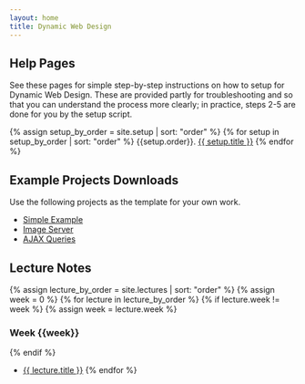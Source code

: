 ```yaml
---
layout: home
title: Dynamic Web Design
---
```


## Help Pages

See these pages for simple step-by-step instructions on how to setup for Dynamic Web Design. 
These are provided partly for troubleshooting and so that you can understand the process more clearly;
in practice, steps 2-5 are done for you by the setup script.

{% assign setup_by_order = site.setup | sort: "order" %}
{% for setup in setup_by_order | sort: "order" %}
{{setup.order}}. [{{ setup.title }}](<{{setup.url | prepend:site.baseurl }}>)
{% endfor %}


## Example Projects Downloads

Use the following projects as the template for your own work.

- [Simple Example](https://github.com/Edinburgh-College-of-Art/dynamic-web-design/releases/download/0.1.0/FFF-SimpleExample.zip)
- [Image Server](https://github.com/Edinburgh-College-of-Art/dynamic-web-design/releases/download/0.1.0/FFF-ImageServer.zip)
- [AJAX Queries](https://github.com/Edinburgh-College-of-Art/dynamic-web-design/releases/download/0.1.0/FFF-SimpleExampleAJAX.zip)

## Lecture Notes

{% assign lecture_by_order = site.lectures | sort: "order" %}
{% assign week = 0 %}
{% for lecture in lecture_by_order %}
{% if lecture.week != week %}
{% assign week = lecture.week %}
###  Week {{week}}
{% endif %}
 - [{{ lecture.title }}](<{{lecture.url | prepend:site.baseurl }}>)
{% endfor %}
